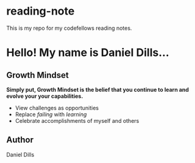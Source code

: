 # reading-note
This is my repo for my codefellows reading notes.

# Hello! My name is Daniel Dills...

## Growth Mindset
__Simply put, Growth Mindset is the belief that you continue to learn and evolve your your capabilities.__

- View challenges as opportunities
- Replace *failing* with *learning*
- Celebrate accomplishments of myself and others



## Author
Daniel Dills



